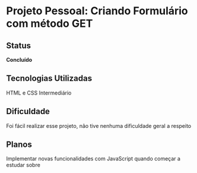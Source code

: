 # Projeto Pessoal: Criando Formulário com método GET

## Status
**Concluído**

## Tecnologias Utilizadas 
HTML e CSS Intermediário 

## Dificuldade
Foi fácil realizar esse projeto, não tive nenhuma dificuldade geral a respeito

## Planos
Implementar novas funcionalidades com JavaScript quando começar a estudar sobre
